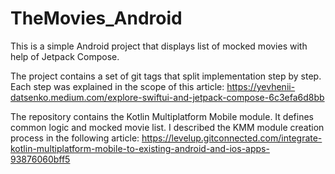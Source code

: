 # TheMovies_Android

This is a simple Android project that displays list of mocked movies with help of Jetpack Compose.

The project contains a set of git tags that split implementation step by step. Each step was explained in the scope of this article: https://yevhenii-datsenko.medium.com/explore-swiftui-and-jetpack-compose-6c3efa6d8bb

The repository contains the Kotlin Multiplatform Mobile module. It defines common logic and mocked movie list. I described the KMM module creation process in the following article: https://levelup.gitconnected.com/integrate-kotlin-multiplatform-mobile-to-existing-android-and-ios-apps-93876060bff5
